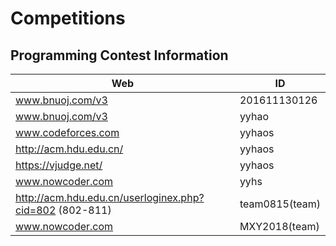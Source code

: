 # Competitions
## Programming Contest Information 


| Web	| ID |
| ------ | ------ |
| www.bnuoj.com/v3	| 201611130126 |
| www.bnuoj.com/v3	| yyhao |
| www.codeforces.com | yyhaos |  
| http://acm.hdu.edu.cn/ | yyhaos |  
| https://vjudge.net/  | yyhaos |
| www.nowcoder.com	| yyhs |  
| http://acm.hdu.edu.cn/userloginex.php?cid=802 (802-811)  | team0815(team) |
| www.nowcoder.com	| MXY2018(team) |
